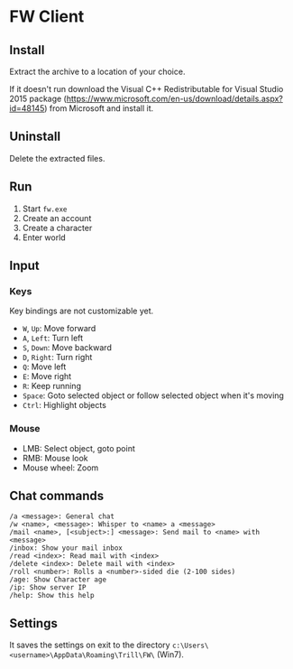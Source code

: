 # FW Client

## Install

Extract the archive to a location of your choice.

If it doesn't run download the Visual C++ Redistributable for Visual Studio 2015
package (https://www.microsoft.com/en-us/download/details.aspx?id=48145) from 
Microsoft and install it.

## Uninstall

Delete the extracted files.

## Run

1. Start `fw.exe`
2. Create an account
3. Create a character
4. Enter world

## Input

### Keys

Key bindings are not customizable yet.

* `W`, `Up`: Move forward
* `A`, `Left`: Turn left
* `S`, `Down`: Move backward
* `D`, `Right`: Turn right
* `Q`: Move left
* `E`: Move right
* `R`: Keep running
* `Space`: Goto selected object or follow selected object when it's moving
* `Ctrl`: Highlight objects

### Mouse

* LMB: Select object, goto point
* RMB: Mouse look
* Mouse wheel: Zoom

## Chat commands

~~~
/a <message>: General chat
/w <name>, <message>: Whisper to <name> a <message>
/mail <name>, [<subject>:] <message>: Send mail to <name> with <message>
/inbox: Show your mail inbox
/read <index>: Read mail with <index>
/delete <index>: Delete mail with <index>
/roll <number>: Rolls a <number>-sided die (2-100 sides)
/age: Show Character age
/ip: Show server IP
/help: Show this help
~~~

## Settings

It saves the settings on exit to the directory `c:\Users\<username>\AppData\Roaming\Trill\FW\` (Win7).
